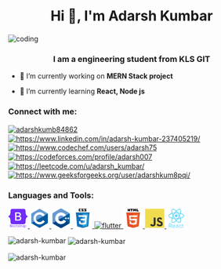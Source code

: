 
<h1 align="center">Hi 👋, I'm Adarsh Kumbar</h1>
<img align="center" alt="coding" width="500" src="https://gifdb.com/images/high/animated-chock-coding-c78f6elj32sfoi8q.gif">
<h3 align="center">I am a engineering student from KLS GIT</h3>

- 🔭 I’m currently working on **MERN Stack project**

- 🌱 I’m currently learning **React, Node js**

<h3 align="left">Connect with me:</h3>
<p align="left">
<a href="https://twitter.com/adarshkumb84862" target="blank"><img align="center" src="https://raw.githubusercontent.com/rahuldkjain/github-profile-readme-generator/master/src/images/icons/Social/twitter.svg" alt="adarshkumb84862" height="30" width="40" /></a>
<a href="https://linkedin.com/in/https://www.linkedin.com/in/adarsh-kumbar-237405219/" target="blank"><img align="center" src="https://raw.githubusercontent.com/rahuldkjain/github-profile-readme-generator/master/src/images/icons/Social/linked-in-alt.svg" alt="https://www.linkedin.com/in/adarsh-kumbar-237405219/" height="30" width="40" /></a>
<a href="https://www.codechef.com/users/https://www.codechef.com/users/adarsh75" target="blank"><img align="center" src="https://cdn.jsdelivr.net/npm/simple-icons@3.1.0/icons/codechef.svg" alt="https://www.codechef.com/users/adarsh75" height="30" width="40" /></a>
<a href="https://codeforces.com/profile/https://codeforces.com/profile/adarsh007" target="blank"><img align="center" src="https://raw.githubusercontent.com/rahuldkjain/github-profile-readme-generator/master/src/images/icons/Social/codeforces.svg" alt="https://codeforces.com/profile/adarsh007" height="30" width="40" /></a>
<a href="https://www.leetcode.com/https://leetcode.com/u/adarsh_kumbar/" target="blank"><img align="center" src="https://raw.githubusercontent.com/rahuldkjain/github-profile-readme-generator/master/src/images/icons/Social/leet-code.svg" alt="https://leetcode.com/u/adarsh_kumbar/" height="30" width="40" /></a>
<a href="https://auth.geeksforgeeks.org/user/https://www.geeksforgeeks.org/user/adarshkum8pqi/" target="blank"><img align="center" src="https://raw.githubusercontent.com/rahuldkjain/github-profile-readme-generator/master/src/images/icons/Social/geeks-for-geeks.svg" alt="https://www.geeksforgeeks.org/user/adarshkum8pqi/" height="30" width="40" /></a>
</p>

<h3 align="left">Languages and Tools:</h3>
<p align="left"> <a href="https://getbootstrap.com" target="_blank" rel="noreferrer"> <img src="https://raw.githubusercontent.com/devicons/devicon/master/icons/bootstrap/bootstrap-plain-wordmark.svg" alt="bootstrap" width="40" height="40"/> </a> <a href="https://www.cprogramming.com/" target="_blank" rel="noreferrer"> <img src="https://raw.githubusercontent.com/devicons/devicon/master/icons/c/c-original.svg" alt="c" width="40" height="40"/> </a> <a href="https://www.w3schools.com/cpp/" target="_blank" rel="noreferrer"> <img src="https://raw.githubusercontent.com/devicons/devicon/master/icons/cplusplus/cplusplus-original.svg" alt="cplusplus" width="40" height="40"/> </a> <a href="https://www.w3schools.com/css/" target="_blank" rel="noreferrer"> <img src="https://raw.githubusercontent.com/devicons/devicon/master/icons/css3/css3-original-wordmark.svg" alt="css3" width="40" height="40"/> </a> <a href="https://flutter.dev" target="_blank" rel="noreferrer"> <img src="https://www.vectorlogo.zone/logos/flutterio/flutterio-icon.svg" alt="flutter" width="40" height="40"/> </a> <a href="https://www.w3.org/html/" target="_blank" rel="noreferrer"> <img src="https://raw.githubusercontent.com/devicons/devicon/master/icons/html5/html5-original-wordmark.svg" alt="html5" width="40" height="40"/> </a> <a href="https://developer.mozilla.org/en-US/docs/Web/JavaScript" target="_blank" rel="noreferrer"> <img src="https://raw.githubusercontent.com/devicons/devicon/master/icons/javascript/javascript-original.svg" alt="javascript" width="40" height="40"/> </a> <a href="https://reactjs.org/" target="_blank" rel="noreferrer"> <img src="https://raw.githubusercontent.com/devicons/devicon/master/icons/react/react-original-wordmark.svg" alt="react" width="40" height="40"/> </a> </p>

<p><img align="left" src="https://github-readme-stats.vercel.app/api/top-langs?username=adarsh-kumbar&show_icons=true&locale=en&layout=compact" alt="adarsh-kumbar" /></p>

<p>&nbsp;<img align="center" src="https://github-readme-stats.vercel.app/api?username=adarsh-kumbar&show_icons=true&locale=en" alt="adarsh-kumbar" /></p>

<p><img align="center" src="https://github-readme-streak-stats.herokuapp.com/?user=adarsh-kumbar&" alt="adarsh-kumbar" /></p>
